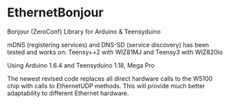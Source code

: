 EthernetBonjour
===============

Bonjour (ZeroConf) Library for Arduino & Teensyduino

mDNS (registering services) and DNS-SD (service discovery) has been tested and works on:
Teensy++2 with WIZ81MJ and
Teensy3 with WIZ820io

Using Arduino 1.6.4 and Teensyduino 1.18, Mega Pro

The newest revised code replaces all direct hardware calls to the W5100 chip with calls to EthernetUDP methods.
This will provide much better adaptability to different Ethernet hardware. 

